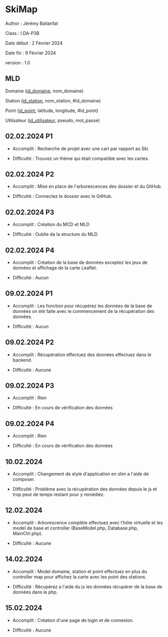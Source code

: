 # SkiMap

Author : Jérémy Ballanfat

Class : I.DA-P3B

Date début : 2 Février 2024

Date fin : 9 Février 2024

version : 1.0

## MLD

Domaine (<u>id_domaine</u>, nom_domaine)

Station (<u>id_station</u>, nom_station, #id_domaine)

Point (<u>id_point</u>, latitude, longitude, #id_point)

Utilisateur (<u>id_utilisateur</u>, pseudo, mot_passe)

## 02.02.2024 P1

- Accomplit : Recherche de projet avec une cart par rapport au Ski.

- Difficulté : Trouvez un thème qui était compatible avec les cartes.

## 02.02.2024 P2

- Accomplit : Mise en place de l'arborescences  des dossier et du GitHub.

- Difficulté : Connectez le dossier avec le GitHub.

## 02.02.2024 P3

- Accomplit : Création du MCD et MLD

- Difficulté : Oublie de la structure du MLD.

## 02.02.2024 P4

- Accomplit : Création de la base de données exceptez les jeux de données et affichage de la carte Leaflet.

- Difficulté : Aucun

## 09.02.2024 P1

- Accomplit : Les fonction pour récupérez les données de la base de données on été faite avec le commencement de la récupération des données.

- Difficulté : Aucun

## 09.02.2024 P2

- Accomplit : Récupération effectuez des données effectuez dans le backend.

- Difficulté : Aucune

## 09.02.2024 P3

- Accomplit : Rien

- Difficulté : En cours de vérification des données

## 09.02.2024 P4

- Accomplit : Rien

- Difficulté : En cours de vérification des données

## 10.02.2024

- Accomplit : Changement de style d'application en slim a l'aide de composer.

- Difficulté : Problème avec la récupération des données depuis le js et trop peut de temps restant pour y remédiez.

## 12.02.2024

- Accomplit : Arborescence complète effectuez avec l'hôte virtuelle et les model de base et controller (BaseModel.php, Database.php, MainCtrl.php). 

- Difficulté : Aucune

## 14.02.2024

- Accomplit : Model domaine, station et point effectuez en plus du controller map pour affichez la carte avec les point des stations.

- Difficulté : Récupérez a l'aide du js les données récupérer de la base de données dans le php.

## 15.02.2024

- Accomplit : Création d'une page de login et de connexion.

- Difficulté : Aucune
